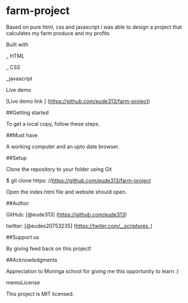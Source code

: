 # farm-project

Based on pure html, css and javascript i was able to design a project that calculates my farm produce and my profits


Built with

_ HTML

_ CSS 

_javascript

Live demo

[Live demo link ] (https://github.com/eude313/farm-project)

##Getting started

To get a local copy, follow these steps.

##Must have

A working computer and an upto date browser.

##Setup

Clone the repository to your folder using Git

$ git clone https: //https://github.com/eude313/farm-project

Open the index.html file and website should open.

##Author

GitHub: [@eude313] (https://github.com/eude313)

twitter: [@eudes20753235] (https://twiter.com/_.scriptures_)

##Support us

By giving feed back on this project!

##Acknowledgments

Appreciation to Moringa school for giving me this opportunity to learn :)

memoLicense

This project is MIT licensed.

